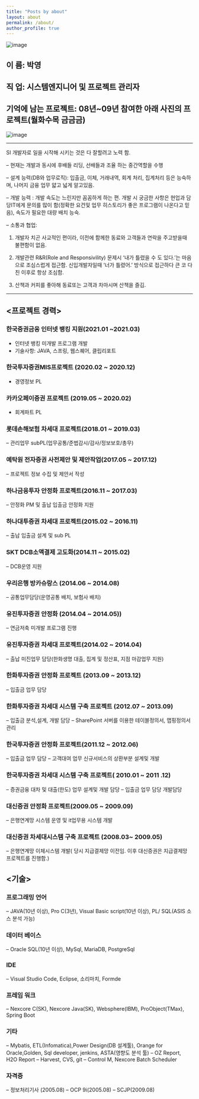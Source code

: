 ```yaml
---
title: "Posts by about"
layout: about
permalink: /about/
author_profile: true
---
```


![image](https://py0777.github.io/assets/image/myimage.jpg)

## 이 름: 박영

## 직 업: 시스템엔지니어 및 프로젝트 관리자

## 기억에 남는 프로젝트: 08년~09년 참여한 아래 사진의 프로젝트(월화수목 금금금)

![image](https://media-exp1.licdn.com/dms/image/C4E2DAQHL30mmk3O9Tw/profile-treasury-image-shrink_1920_1920/0/1618435539123?e=1618920000&v=beta&t=lW4S4K1cjD8jr6c1FR8GYx5a4cEpWSH1HWmKzq0Rres)

---

SI 개발자로 일을 시작해 시키는 것은 다 잘할려고 노력 함.

– 현재는 개발과 동시에 후배들 리딩, 선배들과 조율 하는 중간역할을 수행

– 설계 능력(DB와 업무로직): 입출금, 이체, 거래내역, 회계 처리, 집계처리 등은 능숙하며, 나머지 금융 업무 얇고 넓게 알고있음.

– 개발 능력 : 개발 속도는 느린지만 꼼꼼하게 하는 편. 개발 시 궁금한 사항은 현업과 담당IT에게 문의를 많이 함(정확한 요건및 업무 히스토리가 좋은 프로그램이 나온다고 믿음), 속도가 필요한 대량 배치 능숙.

– 소통과 협업:

1. 개발자 치곤 사교적인 편이라, 이전에 함께한 동료와 고객들과 연락을 주고받을때 불편함이 없음.

2. 개발관련 R&R(Role and Responsivility) 문제시 ‘내가 틀렸을 수 도 있다.’는 마음으로 조심스럽게 접근함. 신입개발자일때 ‘너가 틀렸어.’ 방식으로 접근하다 큰 코 다친 이후로 항상 조심함.

3. 산책과 커피를 좋아해 동료또는 고객과 차마시며 산책을 즐김.

---

## <프로젝트 경력>

### 한국증권금융 인터넷 뱅킹 지원(2021.01 ~2021.03)

- 인터넷 뱅킹 미개발 프로그램 개발
- 기술사항: JAVA, 스프링, 웹스퀘어, 클립리포트

### 한국투자증권MIS프로젝트 (2020.02 ~ 2020.12)

- 경영정보 PL​

### 카카오페이증권 프로젝트 (2019.05 ~ 2020.02)

- 회계파트 PL

### 롯데손해보험 차세대 프로젝트(2018.01 ~ 2019.03)

– 관리업무 subPL(업무공통/준법감시/감사/정보보호/총무)

### 예탁원 전자증권 사전제안 및 제안작업(2017.05 ~ 2017.12)

– 프로젝트 정보 수집 및 제안서 작성

### 하나금융투자 안정화 프로젝트(2016.11 ~ 2017.03)

– 안정화 PM 및 출납 입출금 안정화 지원

### 하나대투증권 차세대 프로젝트(2015.02 ~ 2016.11)

– 출납 입출금 설계 및 sub PL

### SKT DCB소액결제 고도화(2014.11 ~ 2015.02)

– DCB운영 지원

### 우리은행 방카슈랑스 (2014.06 ~ 2014.08)

– 공통업무담당(운영공통 배치, 보험사 배치)

### 유진투자증권 안정화 (2014​.04 ~ 2014.05))

– 연금저축 미개발 프로그램 진행

### 유진투자증권 차세대 프로젝트(2014.02 ~ 2014.04)

– 출납 미진업무 담당(한화생명 대출, 집계 및 정산표, 지점 마감업무 지원)

### 한화투자증권 안정화 프로젝트 (2013.09 ~ 2013.12)

– 입출금 업무 담당

### 한화투자증권 차세대 시스템 구축 프로젝트 (2012.07 ~ 2013.09)

– 입출금 분석,설계, 개발 담당
– SharePoint 서버를 이용한 테이블정의서, 맵핑정의서 관리

### 한국투자증권 안정화 프로젝트(2011.12 ~ 2012.06)

– 입출금 업무 담당
– 고객대여 업무 신규서비스의 상환부분 설계및 개발

### 한국투자증권 차세대 시스템 구축 프로젝트( 2010.01 ~ 2011 .12)

– 증권금융 대차 및 대출(한도) 업무 설계및 개발 담당
– 입출금 업무 담당 개발담당

### 대신증권 안정화 프로젝트(2009.05 ~ 2009.09)

– 은행연계망 시스템 운영 및 it업무용 시스템 개발

### 대신증권 차세대시스템 구축 프로젝트 (2008.03~ 2009.05)

– 은행연계망 이체시스템 개발( 당시 지급결제망 이전임. 이후 대신증권은 지급결제망 프로젝트를 진행함.)

## <기술>

### 프로그래밍 언어

– JAVA(10년 이상), Pro C(3년), Visual Basic script(10년 이상), PL/ SQL(ASIS 소스 분석 가능)

### 데이터 베이스

– Oracle SQL(10년 이상), MySql, MariaDB, PostgreSql

### IDE

– Visual Studio Code, Eclipse, 소리마치, Formde
​

### 프레임 워크

– Nexcore C(SK), Nexcore Java(SK), Websphere(IBM), ProObject(TMax), Spring Boot

### 기타

– Mybatis, ETL(Infomatica),Power Design(DB 설계툴), Orange for Oracle,Golden, Sql developer, jenkins, ASTA(영향도 분석 툴)
– OZ Report, H2O Report
– Harvest, CVS, git
– Control M, Nexcore Batch Scheduler
​

### 자격증

– 정보처리기사 (2005.08)
– OCP 9i(2005.08)
– SCJP(2009.08)
